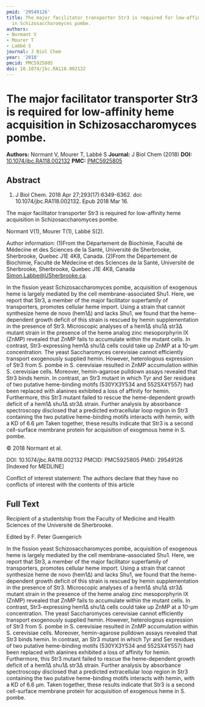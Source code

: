 ```yaml
---
pmid: '29549126'
title: The major facilitator transporter Str3 is required for low-affinity heme acquisition
  in Schizosaccharomyces pombe.
authors:
- Normant V
- Mourer T
- Labbé S
journal: J Biol Chem
year: '2018'
pmcid: PMC5925805
doi: 10.1074/jbc.RA118.002132
---
```


# The major facilitator transporter Str3 is required for low-affinity heme acquisition in Schizosaccharomyces pombe.
**Authors:** Normant V, Mourer T, Labbé S
**Journal:** J Biol Chem (2018)
**DOI:** [10.1074/jbc.RA118.002132](https://doi.org/10.1074/jbc.RA118.002132)
**PMC:** [PMC5925805](https://www.ncbi.nlm.nih.gov/pmc/articles/PMC5925805/)

## Abstract

1. J Biol Chem. 2018 Apr 27;293(17):6349-6362. doi: 10.1074/jbc.RA118.002132.
Epub  2018 Mar 16.

The major facilitator transporter Str3 is required for low-affinity heme 
acquisition in Schizosaccharomyces pombe.

Normant V(1), Mourer T(1), Labbé S(2).

Author information:
(1)From the Département de Biochimie, Faculté de Médecine et des Sciences de la 
Santé, Université de Sherbrooke, Sherbrooke, Quebec J1E 4K8, Canada.
(2)From the Département de Biochimie, Faculté de Médecine et des Sciences de la 
Santé, Université de Sherbrooke, Sherbrooke, Quebec J1E 4K8, Canada 
Simon.Labbe@USherbrooke.ca.

In the fission yeast Schizosaccharomyces pombe, acquisition of exogenous heme is 
largely mediated by the cell membrane-associated Shu1. Here, we report that 
Str3, a member of the major facilitator superfamily of transporters, promotes 
cellular heme import. Using a strain that cannot synthesize heme de novo (hem1Δ) 
and lacks Shu1, we found that the heme-dependent growth deficit of this strain 
is rescued by hemin supplementation in the presence of Str3. Microscopic 
analyses of a hem1Δ shu1Δ str3Δ mutant strain in the presence of the heme analog 
zinc mesoporphyrin IX (ZnMP) revealed that ZnMP fails to accumulate within the 
mutant cells. In contrast, Str3-expressing hem1Δ shu1Δ cells could take up ZnMP 
at a 10-μm concentration. The yeast Saccharomyces cerevisiae cannot efficiently 
transport exogenously supplied hemin. However, heterologous expression of Str3 
from S. pombe in S. cerevisiae resulted in ZnMP accumulation within S. 
cerevisiae cells. Moreover, hemin-agarose pulldown assays revealed that Str3 
binds hemin. In contrast, an Str3 mutant in which Tyr and Ser residues of two 
putative heme-binding motifs (530YX3Y534 and 552SX4Y557) had been replaced with 
alanines exhibited a loss of affinity for hemin. Furthermore, this Str3 mutant 
failed to rescue the heme-dependent growth deficit of a hem1Δ shu1Δ str3Δ 
strain. Further analysis by absorbance spectroscopy disclosed that a predicted 
extracellular loop region in Str3 containing the two putative heme-binding 
motifs interacts with hemin, with a KD of 6.6 μm Taken together, these results 
indicate that Str3 is a second cell-surface membrane protein for acquisition of 
exogenous heme in S. pombe.

© 2018 Normant et al.

DOI: 10.1074/jbc.RA118.002132
PMCID: PMC5925805
PMID: 29549126 [Indexed for MEDLINE]

Conflict of interest statement: The authors declare that they have no conflicts 
of interest with the contents of this article

## Full Text

Recipient of a studentship from the Faculty of Medicine and Health Sciences of the Université de Sherbrooke.

Edited by F. Peter Guengerich

In the fission yeast Schizosaccharomyces pombe, acquisition of exogenous heme is largely mediated by the cell membrane–associated Shu1. Here, we report that Str3, a member of the major facilitator superfamily of transporters, promotes cellular heme import. Using a strain that cannot synthesize heme de novo (hem1Δ) and lacks Shu1, we found that the heme-dependent growth deficit of this strain is rescued by hemin supplementation in the presence of Str3. Microscopic analyses of a hem1Δ shu1Δ str3Δ mutant strain in the presence of the heme analog zinc mesoporphyrin IX (ZnMP) revealed that ZnMP fails to accumulate within the mutant cells. In contrast, Str3-expressing hem1Δ shu1Δ cells could take up ZnMP at a 10-μm concentration. The yeast Saccharomyces cerevisiae cannot efficiently transport exogenously supplied hemin. However, heterologous expression of Str3 from S. pombe in S. cerevisiae resulted in ZnMP accumulation within S. cerevisiae cells. Moreover, hemin-agarose pulldown assays revealed that Str3 binds hemin. In contrast, an Str3 mutant in which Tyr and Ser residues of two putative heme-binding motifs (530YX3Y534 and 552SX4Y557) had been replaced with alanines exhibited a loss of affinity for hemin. Furthermore, this Str3 mutant failed to rescue the heme-dependent growth deficit of a hem1Δ shu1Δ str3Δ strain. Further analysis by absorbance spectroscopy disclosed that a predicted extracellular loop region in Str3 containing the two putative heme-binding motifs interacts with hemin, with a KD of 6.6 μm. Taken together, these results indicate that Str3 is a second cell-surface membrane protein for acquisition of exogenous heme in S. pombe.
